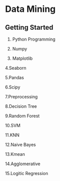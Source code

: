 # Data Mining

## Getting Started 

1. Python Programming

2. Numpy

3. Matplotlib

4.Seaborn

5.Pandas

6.Scipy

7.Preprocessing

8.Decision Tree

9.Random Forest

10.SVM

11.KNN

12.Naive Bayes

13.Kmean

14.Agglomerative

15.Logitic Regression
